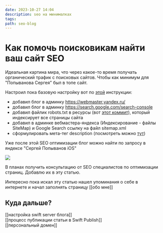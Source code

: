 ```yaml
---
date: 2023-10-27 14:04
description: seo на минималках
tags: 
path: seo-blog
---
```

# Как помочь поисковикам найти ваш сайт SEO

Идеальная картина мира, что через какое-то время получать органический трафик с поисковых сайтов. 
Чтобы как минимум для "Попыванова Сергея" был в топе сайт. 

Настроил пока базовую настройку вот по [этой](https://help.reg.ru/support/hosting/prodvizheniye-sayta/chto-sdelat-chtoby-moy-sayt-videli-poiskovyye-sistemy#:~:text=Как%20сделать%20так%2C%20чтобы%20сайт,Вебмастер%20и%20Google%20Search%20Console.) инструкции:
- добавил блог в админку https://webmaster.yandex.ru/
- добавил блог в админку https://search.google.com/search-console
- добавил файлик robots.txt в ресурсы (вот [этот коммит](https://github.com/flyer2001/myBlog/commit/b66de78378542da5d97b49b8e4746bc6476a8a34)), который индексирует все страницы сайта
- добавил в админке вебмастера-яндекса (Индексирование - файлы SiteMap) и Google Search ссылку на файл sitemap.xml
- сформулировать мета-тег description (посмотреть можно [тут](https://github.com/flyer2001/myBlog/blob/main/Sources/PublishSwift/main.swift#L21))

Уже после этой SEO оптимизации блог можно найти по запросу в яндексе "Сергей Попыванов iOS"

![](https://habrastorage.org/webt/ws/uq/5s/wsuq5stdxovlvj1q8btr1kuiux4.png)

В планах получить консультацию от SEO специалистов по оптимизации страниц. Добавлю их в эту статью. 
 
Интересно пока искал эту статью нашел упоминания о себе в интернете и начал заполнять страницу [[обо мне]]

## Куда дальше?
[[настройка swift server блога]]  
[[процесс публикации статьи в Swift Publish]]  
[[персональный домен]]